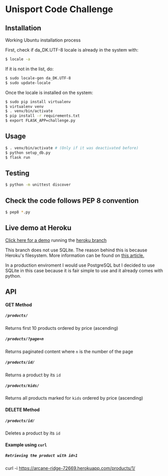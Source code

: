 # Unisport Code Challenge
## Installation
Working Ubuntu installation process

First, check if da_DK.UTF-8 locale is already in the system with:
```bash
$ locale -a
```
If it is not in the list, do:
```bash
$ sudo locale-gen da_DK.UTF-8
$ sudo update-locale
```

Once the locale is installed on the system:
```bash
$ sudo pip install virtualenv
$ virtualenv venv
$ . venv/bin/activate
$ pip install -r requirements.txt
$ export FLASK_APP=challenge.py

```

## Usage
```bash
$ . venv/bin/activate # (Only if it was deactivated before)
$ python setup_db.py
$ flask run

```

## Testing

```bash
$ python -m unittest discover
```

## Check the code follows PEP 8 convention
```bash
$ pep8 *.py
```

## Live demo at Heroku

[Click here for a demo](https://arcane-ridge-72669.herokuapp.com/products/) running the [heroku branch](https://github.com/Delape/sample/tree/heroku)

This branch does not use SQLite. The reason behind this is because Heroku's filesystem.
More information can be found on [this article.](https://devcenter.heroku.com/articles/sqlite3)

In a production enviroment I would use PostgreSQL but I decided to use SQLite in this case because it is fair simple to use and it already comes with python.

## API

#### GET Method

##### `/products/`

Returns first 10 products ordered by price (ascending)

##### `/products/?page=n`

Returns paginated content where `n` is the number of the page

##### `/products/id/`

Returns a product by its `id`

##### `/products/kids/`

Returns all products marked for `kids` ordered by price (ascending)

#### DELETE Method
##### `/products/id/`

Deletes a product by its `id`

#### Example using `curl`

##### `Retrieving the product with id=1`

curl -i https://arcane-ridge-72669.herokuapp.com/products/1/
